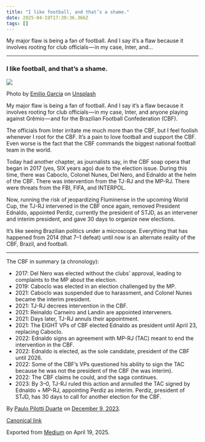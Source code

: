 ```yaml
---
title: "I like football, and that’s a shame."
date: 2025-04-19T17:39:36.366Z
tags: []
---
```


My major flaw is being a fan of football. And I say it’s a flaw because it involves rooting for club officials — in my case, Inter, and…

* * *

### I like football, and that’s a shame.

![](https://cdn-images-1.medium.com/max/800/0*SrpiT1pu6m672pPQ)

Photo by [Emilio Garcia](https://unsplash.com/@piensaenpixel?utm_source=medium&utm_medium=referral) on [Unsplash](https://unsplash.com?utm_source=medium&utm_medium=referral)

My major flaw is being a fan of football. And I say it’s a flaw because it involves rooting for club officials — in my case, Inter, and anyone playing against Grêmio — and for the Brazilian Football Confederation (CBF).

The officials from Inter irritate me much more than the CBF, but I feel foolish whenever I root for the CBF. It’s a pain to love football and support the CBF. Even worse is the fact that the CBF commands the biggest national football team in the world.

Today had another chapter, as journalists say, in the CBF soap opera that began in 2017 (yes, SIX years ago) due to the election issue. During this time, there was Caboclo, Colonel Nunes, Del Nero, and Ednaldo at the helm of the CBF. There was intervention from the TJ-RJ and the MP-RJ. There were threats from the FBI, FIFA, and INTERPOL.

Now, running the risk of jeopardizing Fluminense in the upcoming World Cup, the TJ-RJ intervened in the CBF once again, removed President Ednaldo, appointed Perdiz, currently the president of STJD, as an intervener and interim president, and gave 30 days to organize new elections.

It’s like seeing Brazilian politics under a microscope. Everything that has happened from 2014 (that 7–1 defeat) until now is an alternate reality of the CBF, Brazil, and football.

* * *

The CBF in summary (a chronology):

*   2017: Del Nero was elected without the clubs’ approval, leading to complaints to the MP about the election.
*   2019: Caboclo was elected in an election challenged by the MP.
*   2021: Caboclo was suspended due to harassment, and Colonel Nunes became the interim president.
*   2021: TJ-RJ decrees intervention in the CBF.
*   2021: Reinaldo Carneiro and Landin are appointed interveners.
*   2021: Days later, TJ-RJ annuls their appointment.
*   2021: The EIGHT VPs of CBF elected Ednaldo as president until April 23, replacing Caboclo.
*   2022: Ednaldo signs an agreement with MP-RJ (TAC) meant to end the intervention in the CBF.
*   2022: Ednaldo is elected, as the sole candidate, president of the CBF until 2026.
*   2022: Some of the CBF’s VPs questioned his ability to sign the TAC because he was not the president of the CBF (he was interim).
*   2022: The CBF claims he could, and the saga continues.
*   2023: By 3–0, TJ-RJ ruled this action and annulled the TAC signed by Ednaldo + MP-RJ, appointing Perdiz as interim. Perdiz, president of STJD, has 30 days to call for another election for the CBF.

By [Paulo Pilotti Duarte](https://medium.com/@paulopilotti) on [December 9, 2023](https://medium.com/p/e0f44cd7186c).

[Canonical link](https://medium.com/@paulopilotti/i-like-football-and-thats-a-shame-e0f44cd7186c)

Exported from [Medium](https://medium.com) on April 19, 2025.